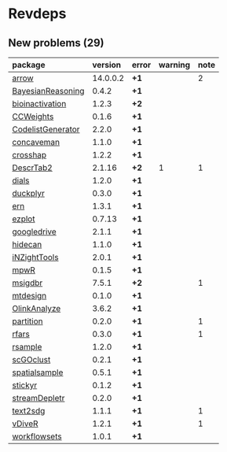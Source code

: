 # Revdeps

## New problems (29)

|package           |version  |error  |warning |note |
|:-----------------|:--------|:------|:-------|:----|
|[arrow](problems.md#arrow)|14.0.0.2 |__+1__ |        |2    |
|[BayesianReasoning](problems.md#bayesianreasoning)|0.4.2    |__+1__ |        |     |
|[bioinactivation](problems.md#bioinactivation)|1.2.3    |__+2__ |        |     |
|[CCWeights](problems.md#ccweights)|0.1.6    |__+1__ |        |     |
|[CodelistGenerator](problems.md#codelistgenerator)|2.2.0    |__+1__ |        |     |
|[concaveman](problems.md#concaveman)|1.1.0    |__+1__ |        |     |
|[crosshap](problems.md#crosshap)|1.2.2    |__+1__ |        |     |
|[DescrTab2](problems.md#descrtab2)|2.1.16   |__+2__ |1       |1    |
|[dials](problems.md#dials)|1.2.0    |__+1__ |        |     |
|[duckplyr](problems.md#duckplyr)|0.3.0    |__+1__ |        |     |
|[ern](problems.md#ern)|1.3.1    |__+1__ |        |     |
|[ezplot](problems.md#ezplot)|0.7.13   |__+1__ |        |     |
|[googledrive](problems.md#googledrive)|2.1.1    |__+1__ |        |     |
|[hidecan](problems.md#hidecan)|1.1.0    |__+1__ |        |     |
|[iNZightTools](problems.md#inzighttools)|2.0.1    |__+1__ |        |     |
|[mpwR](problems.md#mpwr)|0.1.5    |__+1__ |        |     |
|[msigdbr](problems.md#msigdbr)|7.5.1    |__+2__ |        |1    |
|[mtdesign](problems.md#mtdesign)|0.1.0    |__+1__ |        |     |
|[OlinkAnalyze](problems.md#olinkanalyze)|3.6.2    |__+1__ |        |     |
|[partition](problems.md#partition)|0.2.0    |__+1__ |        |1    |
|[rfars](problems.md#rfars)|0.3.0    |__+1__ |        |1    |
|[rsample](problems.md#rsample)|1.2.0    |__+1__ |        |     |
|[scGOclust](problems.md#scgoclust)|0.2.1    |__+1__ |        |     |
|[spatialsample](problems.md#spatialsample)|0.5.1    |__+1__ |        |     |
|[stickyr](problems.md#stickyr)|0.1.2    |__+1__ |        |     |
|[streamDepletr](problems.md#streamdepletr)|0.2.0    |__+1__ |        |     |
|[text2sdg](problems.md#text2sdg)|1.1.1    |__+1__ |        |1    |
|[vDiveR](problems.md#vdiver)|1.2.1    |__+1__ |        |1    |
|[workflowsets](problems.md#workflowsets)|1.0.1    |__+1__ |        |     |

